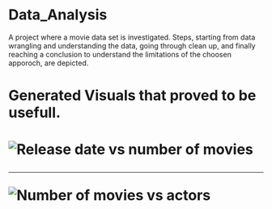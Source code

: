 # Data_Analysis
A project where a movie data set is investigated. Steps, starting from data wrangling and understanding the data, going through clean up, and finally reaching a conclusion to understand the limitations of the choosen apporoch, are depicted.

<h1>Generated Visuals that proved to be usefull.<h1>

<img src=https://user-images.githubusercontent.com/61319952/160281195-464d8ca2-d21e-4f80-a8a3-9c4c03c97c9e.png  alt="Release date vs number of movies"> 
<hr class="rounded">
<img src=https://user-images.githubusercontent.com/61319952/160284440-9d7cd3ce-d312-4c72-8209-65d730f44662.png  alt="Number of movies vs actors"> 
